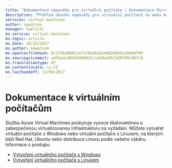 ```yaml
---
title: "Dokumentace nápovědy pro virtuální počítače | Dokumentace Microsoftu"
description: "Přehled obsahu nápovědy pro virtuální počítače na webu Azure Portal"
services: virtual-machines
author: sewatson
manager: lwelicki
ms.service: virtual-machines
ms.topic: article
ms.date: 10/25/2017
ms.author: sewatson
ms.openlocfilehash: 6c175b306031471f0e26a8244829b06a16004f99
ms.sourcegitcommit: adf6a4c89364394931c1d29e4057a50799c90fc0
ms.translationtype: HT
ms.contentlocale: cs-CZ
ms.lasthandoff: 11/09/2017
---
```

# <a name="virtual-machines-documentation"></a>Dokumentace k virtuálním počítačům
Služba Azure Virtual Machines poskytuje vysoce škálovatelnou a zabezpečenou virtualizovanou infrastrukturu na vyžádání. Můžete vytvářet virtuální počítače s Windows nebo virtuální počítače s Linuxem, na kterých běží Red Hat, Ubuntu nebo distribuce Linuxu podle vašeho výběru. Informace o postupu:

- [Vytvoření virtuálního počítače s Windows](/azure/virtual-machines/windows/quick-create-portal/?WT.mc_id=UIHelpPilot)
- [Vytvoření virtuálního počítače s Linuxem](/azure/virtual-machines/linux/quick-create-portal/?WT.mc_id=UIHelpPilot)







